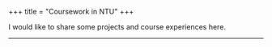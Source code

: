 +++
title = "Coursework in NTU"
+++

I would like to share some projects and course experiences here.

---


